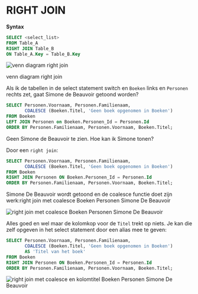# RIGHT JOIN

**Syntax**

```sql
SELECT <select_list>
FROM Table_A
RIGHT JOIN Table_B
ON Table_A.Key = Table_B.Key
```

![venn diagram right join](https://modernways.be/myap/it/image/sql/venn%20diagram%20right%20join.png)

venn diagram right join

Als ik de tabellen in de select statement switch en `Boeken` links en `Personen` rechts zet, gaat Simone de Beauvoir getoond worden?

```sql
SELECT Personen.Voornaam, Personen.Familienaam,
       COALESCE (Boeken.Titel, 'Geen boek opgenomen in Boeken') 
FROM Boeken
LEFT JOIN Personen on Boeken.Personen_Id = Personen.Id
ORDER BY Personen.Familienaam, Personen.Voornaam, Boeken.Titel;
```

Geen Simone de Beauvoir te zien. Hoe kan ik Simone tonen?

Door een `right join`:

```sql
SELECT Personen.Voornaam, Personen.Familienaam,
       COALESCE (Boeken.Titel, 'Geen boek opgenomen in Boeken') 
FROM Boeken
RIGHT JOIN Personen ON Boeken.Personen_Id = Personen.Id
ORDER BY Personen.Familienaam, Personen.Voornaam, Boeken.Titel;
```

Simone De Beauvoir wordt getoond en de coalesce functie doet zijn werk:right join met coalesce Boeken Personen Simone De Beauvoir

![right join met coalesce Boeken Personen Simone De Beauvoir](https://modernways.be/myap/it/image/sql/right%20join%20met%20coalesce%20Boeken%20Personen%20Simone%20De%20Beauvoir.png)

Alles goed en wel maar de kolomkop voor de `Titel` trekt op niets. Je kan die zelf opgeven in het select statement door een alias mee te geven:

```sql
SELECT Personen.Voornaam, Personen.Familienaam,
       COALESCE (Boeken.Titel, 'Geen boek opgenomen in Boeken')
       AS 'Titel van het boek'
FROM Boeken
RIGHT JOIN Personen ON Boeken.Personen_Id = Personen.Id
ORDER BY Personen.Familienaam, Personen.Voornaam, Boeken.Titel;
```

![right join met coalesce en kolomtitel  Boeken Personen Simone De Beauvoir](https://modernways.be/myap/it/image/sql/right%20join%20met%20coalesce%20en%20kolomtitel%20%20Boeken%20Personen%20Simone%20De%20Beauvoir.png)


